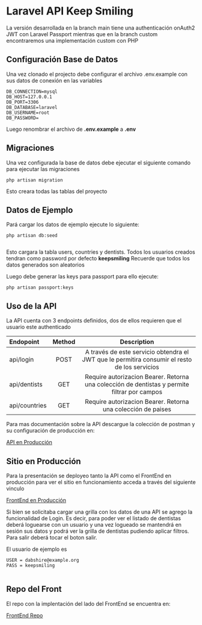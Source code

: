# Laravel API Keep Smiling

La versión desarrollada en la branch main tiene una authenticación onAuth2 JWT con Laravel Passport mientras que en la branch custom encontraremos una implementación custom con PHP 


## Configuración Base de Datos 

Una vez clonado el projecto debe configurar el archivo .env.example con sus datos de conexión en las variables

```
DB_CONNECTION=mysql
DB_HOST=127.0.0.1
DB_PORT=3306
DB_DATABASE=laravel
DB_USERNAME=root
DB_PASSWORD=
```

Luego renombrar el archivo de **.env.example** a **.env**

## Migraciones

Una vez configurada la base de datos debe ejecutar el siguiente comando para ejecutar las migraciones

```
php artisan migration 

```
Esto creara todas las tablas del proyecto

## Datos de Ejemplo

Pará cargar los datos de ejemplo ejecute lo siguiente:

```
php artisan db:seed
    
```

Esto cargara la tabla users, countries y dentists. Todos los usuarios creados tendran como password por defecto **keepsmiling**
Recuerde que todos los datos generados son aleatorios 

Luego debe generar las keys para passport para ello ejecute:

```
php artisan passport:keys

```
## Uso de la API

La API cuenta con 3 endpoints definidos, dos de ellos requieren que el usuario este authenticado

| Endopoint               | Method    | Description                                                                                      |
| :---                    |  :----:   |          :---:                                                                                   |
|   api/login             | POST      |  A través de este servicio obtendra el JWT que le permitira consumir el resto de los servicios   |
|   api/dentists          | GET       |  Require autorizacion Bearer. Retorna una colección de dentistas y permite filtrar por campos    |
|   api/countries         | GET       |  Require autorizacion Bearer. Retorna una colección de paises                                    |

Para mas documentación sobre la API descargue la colección de postman y su configuración de producción en:

[ API en Producción ](https://api.keepsmiling.renzovinci.com.ar/)

## Sitio en Producción

Para la presentación se deployeo tanto la API como el FrontEnd en producción para ver el sitio en funcionamiento acceda a través del siguiente vinculo

[ FrontEnd en Producción ](https://keepsmiling.renzovinci.com.ar/)

Si bien se solicitaba cargar una grilla con los datos de una API se agrego la funcionalidad de Login. Es decir, para poder ver el listado de dentistas deberá loguearse con un usuario y una vez logueado se mantendrá en sesión sus datos y podrá ver la grilla de dentistas pudiendo aplicar filtros. Para salir deberá tocar el boton salir.

El usuario de ejemplo es 

```
USER = dabshire@example.org
PASS = keepsmiling
    

```

## Repo del Front
El repo con la implentación del lado del FrontEnd se encuentra en:


[ FrontEnd Repo ](https://github.com/astronmy/keep_smiling_front)



